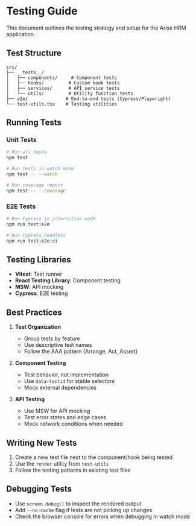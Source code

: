 # Testing Guide

This document outlines the testing strategy and setup for the Arise HRM application.

## Test Structure

```
src/
├── __tests__/
│   ├── components/     # Component tests
│   ├── hooks/         # Custom hook tests
│   ├── services/      # API service tests
│   └── utils/         # Utility function tests
├── e2e/              # End-to-end tests (Cypress/Playwright)
└── test-utils.tsx    # Testing utilities
```

## Running Tests

### Unit Tests
```bash
# Run all tests
npm test

# Run tests in watch mode
npm test -- --watch

# Run coverage report
npm test -- --coverage
```

### E2E Tests
```bash
# Run Cypress in interactive mode
npm run test:e2e

# Run Cypress headless
npm run test:e2e:ci
```

## Testing Libraries

- **Vitest**: Test runner
- **React Testing Library**: Component testing
- **MSW**: API mocking
- **Cypress**: E2E testing

## Best Practices

1. **Test Organization**
   - Group tests by feature
   - Use descriptive test names
   - Follow the AAA pattern (Arrange, Act, Assert)

2. **Component Testing**
   - Test behavior, not implementation
   - Use `data-testid` for stable selectors
   - Mock external dependencies

3. **API Testing**
   - Use MSW for API mocking
   - Test error states and edge cases
   - Mock network conditions when needed

## Writing New Tests

1. Create a new test file next to the component/hook being tested
2. Use the `render` utility from `test-utils`
3. Follow the testing patterns in existing test files

## Debugging Tests

- Use `screen.debug()` to inspect the rendered output
- Add `--no-cache` flag if tests are not picking up changes
- Check the browser console for errors when debugging in watch mode
